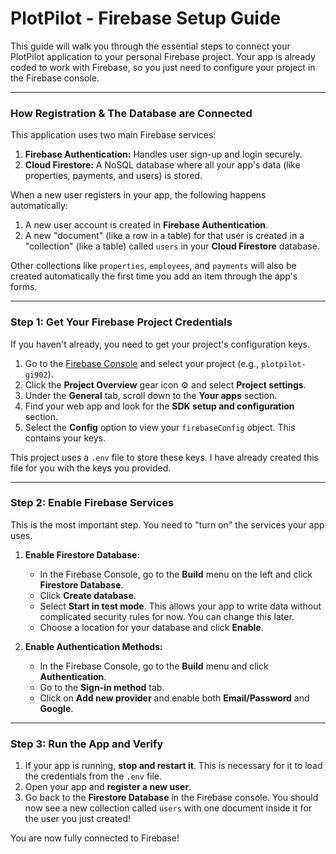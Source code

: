 # PlotPilot - Firebase Setup Guide

This guide will walk you through the essential steps to connect your PlotPilot application to your personal Firebase project. Your app is already coded to work with Firebase, so you just need to configure your project in the Firebase console.

---

### **How Registration & The Database are Connected**

This application uses two main Firebase services:
1.  **Firebase Authentication:** Handles user sign-up and login securely.
2.  **Cloud Firestore:** A NoSQL database where all your app's data (like properties, payments, and users) is stored.

When a new user registers in your app, the following happens automatically:
1.  A new user account is created in **Firebase Authentication**.
2.  A new "document" (like a row in a table) for that user is created in a "collection" (like a table) called `users` in your **Cloud Firestore** database.

Other collections like `properties`, `employees`, and `payments` will also be created automatically the first time you add an item through the app's forms.

---

### **Step 1: Get Your Firebase Project Credentials**

If you haven't already, you need to get your project's configuration keys.

1.  Go to the [Firebase Console](https://console.firebase.google.com/) and select your project (e.g., `plotpilot-gi902`).
2.  Click the **Project Overview** gear icon ⚙️ and select **Project settings**.
3.  Under the **General** tab, scroll down to the **Your apps** section.
4.  Find your web app and look for the **SDK setup and configuration** section.
5.  Select the **Config** option to view your `firebaseConfig` object. This contains your keys.

This project uses a `.env` file to store these keys. I have already created this file for you with the keys you provided.

---

### **Step 2: Enable Firebase Services**

This is the most important step. You need to "turn on" the services your app uses.

1.  **Enable Firestore Database:**
    *   In the Firebase Console, go to the **Build** menu on the left and click **Firestore Database**.
    *   Click **Create database**.
    *   Select **Start in test mode**. This allows your app to write data without complicated security rules for now. You can change this later.
    *   Choose a location for your database and click **Enable**.

2.  **Enable Authentication Methods:**
    *   In the Firebase Console, go to the **Build** menu and click **Authentication**.
    *   Go to the **Sign-in method** tab.
    *   Click on **Add new provider** and enable both **Email/Password** and **Google**.

---

### **Step 3: Run the App and Verify**

1.  If your app is running, **stop and restart it**. This is necessary for it to load the credentials from the `.env` file.
2.  Open your app and **register a new user**.
3.  Go back to the **Firestore Database** in the Firebase console. You should now see a new collection called `users` with one document inside it for the user you just created!

You are now fully connected to Firebase!